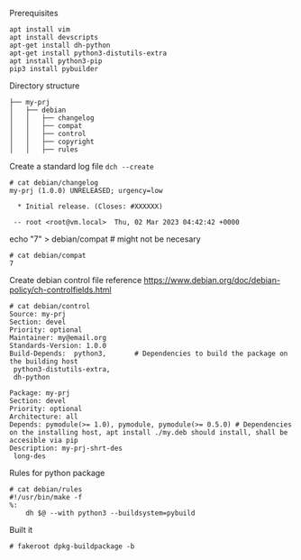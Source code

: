 Prerequisites
```
apt install vim
apt install devscripts
apt-get install dh-python
apt-get install python3-distutils-extra
apt install python3-pip
pip3 install pybuilder
```
Directory structure
```
├── my-prj
│   ├── debian
│   │   ├── changelog
│   │   ├── compat
│   │   ├── control
│   │   ├── copyright
│   │   ├── rules
```
Create a standard log file `dch --create`
```
# cat debian/changelog 
my-prj (1.0.0) UNRELEASED; urgency=low

  * Initial release. (Closes: #XXXXXX)

 -- root <root@vm.local>  Thu, 02 Mar 2023 04:42:42 +0000
```
echo "7" > debian/compat # might not be necesary
```
# cat debian/compat 
7
```
Create debian control file
reference
https://www.debian.org/doc/debian-policy/ch-controlfields.html
```
# cat debian/control 
Source: my-prj
Section: devel
Priority: optional
Maintainer: my@email.org
Standards-Version: 1.0.0
Build-Depends:  python3,       # Dependencies to build the package on the building host
 python3-distutils-extra,
 dh-python

Package: my-prj
Section: devel
Priority: optional
Architecture: all
Depends: pymodule(>= 1.0), pymodule, pymodule(>= 0.5.0) # Dependencies on the installing host, apt install ./my.deb should install, shall be accesible via pip
Description: my-prj-shrt-des
 long-des

```
Rules for python package
```
# cat debian/rules 
#!/usr/bin/make -f
%:
	dh $@ --with python3 --buildsystem=pybuild

```
Built it

```
# fakeroot dpkg-buildpackage -b
```
